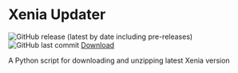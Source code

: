 # Xenia Updater

![GitHub release (latest by date including pre-releases)](https://img.shields.io/github/v/release/NetherMCtv/xenia-updater?include_prereleases&style=for-the-badge)
![GitHub last commit](https://img.shields.io/github/last-commit/NetherMCtv/xenia-updater?style=for-the-badge)
[Download](https://github.com/NetherMCtv/xenia-updater/releases/download/latest/XeniaUpdater.exe)

A Python script for downloading and unzipping latest Xenia version

